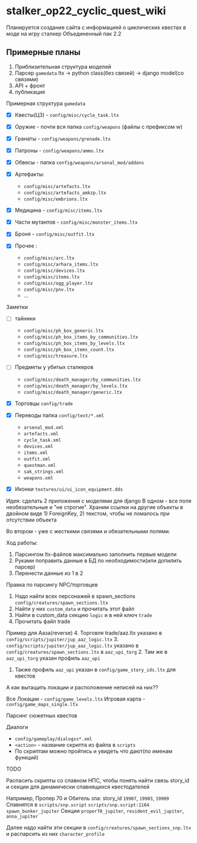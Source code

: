 # stalker_op22_cyclic_quest_wiki
Планируется создание сайта с информацией о циклических квестах в моде на игру сталкер Объединенный пак 2.2


## Примерные планы

1. Приблизительная структура моделей
2. Парсер `gamedata` ltx -> python class(без связей) -> django model(со связями)
3. API + фронт
4. публикация


Примерная структура `gamedata`

* [x] Квесты(ЦЗ) - `config/misc/cycle_task.ltx`
* [x] Оружие - почти вся папка `config/weapons` (файлы с префиксом w)
* [x] Гранаты - `config/weapons/grenade.ltx`
* [x] Патроны -  `config/weapons/ammo.ltx`
* [x] Обвесы - папка `config/weapons/arsenal_mod/addons`
* [x] Артефакты:
   * `config/misc/artefacts.ltx`
   * `config/misc/artefacts_amkzp.ltx`
   * `config/misc/embrions.ltx`
  
* [x] Медицина - `config/misc/items.ltx`
* [x] Части мутантов - `config/misc/monster_items.ltx`
* [x] Броня - `config/misc/outfit.ltx`
* [x] Прочее :
   * `config/misc/arc.ltx`
   * `config/misc/arhara_items.ltx`
   * `config/misc/devices.ltx`
   * `config/misc/items.ltx`
   * `config/misc/ogg_player.ltx`
   * `config/misc/pnv.ltx`
   * ...


Заметки
* [ ] тайники 
   * `config/misc/ph_box_generic.ltx`
   * `config/misc/ph_box_items_by_communities.ltx`
   * `config/misc/ph_box_items_by_levels.ltx`
   * `config/misc/ph_box_items_count.ltx`
   * `config/misc/treasure.ltx`

* [ ] Предметы у убитых сталкеров
   *  `config/misc/death_manager/by_communities.ltx`
   *  `config/misc/death_manager/by_levels.ltx`
   * `config/misc/death_manager/generic.ltx`

* [x] Торговцы `config/trade`

* [x] Переводы папка `config/text/*.xml`
   * `arsenal_mod.xml`
   * `artefacts.xml`
   * `cycle_task.xml`
   * `devices.xml`
   * `items.xml`
   * `outfit.xml`
   * `questman.xml`
   * `sak_strings.xml`
   * `weapons.xml`

* [x] Иконки `textures/ui/ui_icon_equipment.dds`





Идея: сделать 2 приложения с моделями для django
В одном - все поля необязательные и "не строгие".
Храним ссылки на другие объекты в двойном виде 1) ForeignKey, 2) текстом, чтобы не ломалось при отсутствии объекта

Во втором - уже с жесткими связями и обязательными полями. 

Ход работы: 
1. Парсингом ltx-файлов максимально заполнить первые модели
2. Руками поправить данные в БД по необходимости(или допилить парсер)
3. Перенести данные из 1 в 2


Правка по парсингу NPC/торговцев

1. Надо найти всех персонажей в spawn_sections `config/creatures/spawn_sections.ltx`
2. Найти у них `custom_data` и прочитать этот файл
3. Найти в custom_data секцию `logic` и в ней ключ `trade`
4. Прочитать файл trade


Пример для Ааза(reverse)
4. Торговля trade/aaz.ltx указано в `config/scripts/jupiter/jup_aaz_logic.ltx`
3. `config/scripts/jupiter/jup_aaz_logic.ltx` указано в `config/creatures/spawn_sections.ltx` в `aaz_upi_torg`
2. Там же в `aaz_upi_torg` указан профиль `aaz_upi`
1. Также профиль `aaz_upi` указан в `config/game_story_ids.ltx` для квестов


А как вытащить локации и расположение неписей на них??

Все Локации - `config/game_levels.ltx`
Игровая карта - `config/game_maps_single.ltx`


Парсинг сюжетных квестов

Диалоги
* `config/gameplay/dialogss*.xml`
* `<action>` - название скрипта из файла в `scripts`
* По скриптам можно пройтись и увидеть что дают(по именам функций)






TODO

Распасить скрипты со спавном НПС, чтобы понять найти связь story_id и секции для динамически спавнящихся квестодателей

Например, Пропер 70 и Обитель зла:
story_id `19907`, `19903`, `19909`
Спавнятся в `scripts/snp.script` `scripts/snp.script:1164` `spawn_bunker_jupiter`
Секции `proper70_jupiter`, `resident_evil_jupiter`, `anna_jupiter`

Далее надо найти эти секции в `config/creatures/spawn_sections_snp.ltx` и распарсить из них `character_profile`

